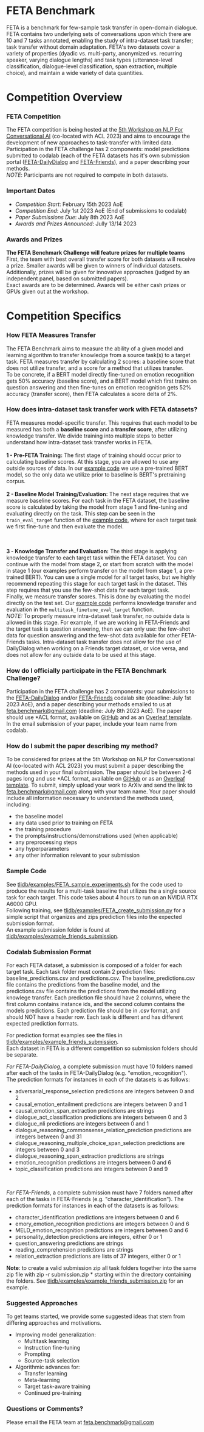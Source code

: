 # FETA Benchmark

FETA is a benchmark for few-sample task transfer in open-domain dialogue. FETA contains two underlying sets of conversations upon which there are 10 and 7 tasks annotated, enabling the study of intra-dataset task transfer; task transfer without domain adaptation. FETA's two datasets cover a variety of properties (dyadic vs. multi-party, anonymized vs. recurring speaker, varying dialogue lengths) and task types (utterance-level classification, dialogue-level classification, span extraction, multiple choice), and maintain a wide variety of data quantities.

# Competition Overview
### FETA Competition
The FETA competition is being hosted at the [5th Workshop on NLP For Conversational AI](https://sites.google.com/view/5thnlp4convai) (co-located with ACL 2023) and aims to encourage the development of new approaches to task-transfer with limited data.
<br>
Participation in the FETA challenge has 2 components: model predictions submitted to codalab (each of the FETA datasets has it's own submission portal ([FETA-DailyDialog](https://codalab.lisn.upsaclay.fr/competitions/10745) and [FETA-Friends](https://codalab.lisn.upsaclay.fr/competitions/10744)), and a paper describing your methods.
<br>
*NOTE*: Participants are not required to compete in both datasets.
<br>

### Important Dates
- *Competition Start*: February 15th 2023 AoE
- *Competition End*: July 1st 2023 AoE (End of submissions to codalab)
- *Paper Submissions Due*: July 8th 2023 AoE
- *Awards and Prizes Announced*: Jully 13/14 2023

### Awards and Prizes
**The FETA Benchmark Challenge will feature prizes for multiple teams**
<br>
First, the team with best overall transfer score for both datasets will receive a prize. Smaller awards will be given to winners of individual datasets.
<br>
Additionally, prizes will be given for innovative approaches (judged by an independent panel, based on submitted papers).
<br>
Exact awards are to be determined. Awards will be either cash prizes or GPUs given out at the workshop.

# Competition Specifics

### How FETA Measures Transfer
The FETA Benchmark aims to measure the ability of a given model and learning algorithm to transfer knowledge from a source task(s) to a target task. FETA measures transfer by calculating 2 scores: a baseline score that does not utilize transfer, and a score for a method that utilizes transfer.
<br>
To be concrete, if a BERT model directly fine-tuned on emotion recognition gets 50% accuracy (baseline score), and a BERT model which first trains on question answering and then fine-tunes on emotion recognition gets 52% accuracy (transfer score), then FETA calculates a score delta of 2%.

### How does intra-dataset task transfer work with FETA datasets?
FETA measures model-specific transfer. This requires that each model to be measured has both a **baseline score** and a **transfer score**, after utilizing knowledge transfer. We divide training into multiple steps to better understand how intra-dataset task transfer works in FETA.
<br><br>
**1 - Pre-FETA Training:** The first stage of training should occur prior to calculating baseline scores. At this stage, you are allowed to use any outside sources of data. In our [example code](tlidb/examples/FETA_sample_experiments.sh) we use a pre-trained BERT model, so the only data we utilize prior to baseline is BERT's pretraining corpus.
<br><br>
**2 - Baseline Model Training/Evaluation:** The next stage requires that we measure baseline scores. For each task in the FETA dataset, the baseline score is calculated by taking the model from stage 1 and fine-tuning and evaluating directly on the task. This step can be seen in the `train_eval_target` function of the [example code](tlidb/examples/FETA_sample_experiments.sh), where for each target task we first fine-tune and then evaluate the model.
<!-- <br>
*NOTE:* If you use instructions, demonstrations, or other prompting methods, the same instructions, demonstrations and prompts should be used for baseline scores and transfer scores. -->
<br><br>
**3 - Knowledge Transfer and Evaluation:** The third stage is applying knowledge transfer to each target task within the FETA dataset. You can continue with the model from stage 2, or start from scratch with the model in stage 1 (our examples perform transfer on the model from stage 1, a pre-trained BERT). You can use a single model for all target tasks, but we highly recommend repeating this stage for each target task in the dataset. This step requires that you use the few-shot data for each target task.
<br>
Finally, we measure transfer scores. This is done by evaluating the model directly on the test set. Our [example code](tlidb/examples/FETA_sample_experiments.sh) performs knowledge transfer and evaluation in the `multitask_finetune_eval_target` function.
<br>
*NOTE:* To properly measure intra-dataset task transfer, no outside data is allowed in this stage. For example, if we are working in FETA-Friends and the target task is question answering, then we can only use: the few-shot data for question answering and the few-shot data available for other FETA-Friends tasks. Intra-dataset task transfer does not allow for the use of DailyDialog when working on a Friends target dataset, or vice versa, and does not allow for any outside data to be used at this stage.

### How do I officially participate in the FETA Benchmark Challenge?
Participation in the FETA challenge has 2 components: your submissions to the [FETA-DailyDialog](https://codalab.lisn.upsaclay.fr/competitions/10745) and/or [FETA-Friends](https://codalab.lisn.upsaclay.fr/competitions/10744) codalab site (deadline: July 1st 2023 AoE), and a paper describing your methods emailed to us at [feta.benchmark@gmail.com](mailto:feta.benchmark@gmail.com) (deadline: July 8th 2023 AoE). The paper should use \*ACL format, available on [GitHub](https://github.com/acl-org/acl-style-files) and as an [Overleaf template](https://www.overleaf.com/project/5f64f1fb97c4c50001b60549). In the email submission of your paper, include your team name from codalab.


### How do I submit the paper describing my method?
To be considered for prizes at the 5th Workshop on NLP for Conversational AI (co-located with ACL 2023) you must submit a paper describing the methods used in your final submission. The paper should be between 2-6 pages long and use \*ACL format, available on [GitHub](https://github.com/acl-org/acl-style-files) or as an [Overleaf template](https://www.overleaf.com/project/5f64f1fb97c4c50001b60549). To submit, simply upload your work to ArXiv and send the link to feta.benchmark@gmail.com along with your team name. Your paper should include all information necessary to understand the methods used, including:
- the baseline model
- any data used prior to training on FETA
- the training procedure
- the prompts/instructions/demonstrations used (when applicable)
- any preprocessing steps
- any hyperparameters
- any other information relevant to your submission

### Sample Code
See [tlidb/examples/FETA_sample_experiments.sh](tlidb/examples/FETA_sample_experiments.sh) for the code used to produce the results for a multi-task baseline that utilizes the a single source task for each target. This code takes about 4 hours to run on an NVIDIA RTX A6000 GPU.
<br>
Following training, see [tlidb/examples/FETA_create_submission.py](tlidb/examples/FETA_create_submission.py) for a simple script that organizes and zips prediction files into the expected submission format.
<br>
An example submission folder is found at [tlidb/examples/example_friends_submission](tlidb/examples/example_friends_submission). 


### Codalab Submission Format
For each FETA dataset, a submission is composed of a folder for each target task. Each task folder must contain 2 prediction files: baseline_predictions.csv and predictions.csv. The baseline_predictions.csv file contains the predictions from the baseline model, and the predictions.csv file contains the predictions from the model utilizing knowlege transfer. Each prediction file should have 2 columns, where the first column contains instance ids, and the second column contains the models predictions. Each prediction file should be in .csv format, and should NOT have a header row. Each task is different and has different expected prediction formats.

For prediction format examples see the files in [tlidb/examples/example_friends_submission](tlidb/examples/example_friends_submission).
<br>
Each dataset in FETA is a different competition so submission folders should be separate.
<br>

*For FETA-DailyDialog*, a complete submission must have 10 folders named after each of the tasks in FETA-DailyDialog (e.g. "emotion_recognition"). The prediction formats for instances in each of the datasets is as follows: 
- adversarial_response_selection predictions are integers between 0 and 2
- causal_emotion_entailment predictions are integers between 0 and 1
- causal_emotion_span_extraction predictions are strings
- dialogue_act_classification predictions are integers between 0 and 3
- dialogue_nli predictions are integers between 0 and 1
- dialogue_reasoning_commonsense_relation_prediction predictions are integers between 0 and 31
- dialogue_reasoning_multiple_choice_span_selection predictions are integers between 0 and 3
- dialogue_reasoning_span_extraction predictions are strings
- emotion_recognition predictions are integers between 0 and 6
- topic_classification predictions are integers between 0 and 9
<br>

*For FETA-Friends*, a complete submission must have 7 folders named after each of the tasks in FETA-Friends (e.g. "character_identification"). The prediction formats for instances in each of the datasets is as follows:
- character_identification predictions are integers between 0 and 6
- emory_emotion_recognition predictions are integers between 0 and 6
- MELD_emotion_recognition predictions are integers between 0 and 6
- personality_detection predictions are integers, either 0 or 1
- question_answering predictions are strings
- reading_comprehension predictions are strings
- relation_extraction predictions are lists of 37 integers, either 0 or 1

**Note**: to create a valid submission zip all task folders together into the same zip file with zip -r submission.zip * starting within the directory containing the folders. See [tlidb/examples/example_friends_submission.zip](tlidb/examples/example_friends_submission.zip) for an example.

### Suggested Approaches
To get teams started, we provide some suggested ideas that stem from differing approaches and motivations.
<br>
- Improving model generalization:
  - Multitask learning
  - Instruction fine-tuning
  - Prompting
  - Source-task selection
- Algorithmic advances for:
  - Transfer learning
  - Meta-learning
  - Target task-aware training
  - Continued pre-training


### Questions or Comments?
Please email the FETA team at [feta.benchmark@gmail.com](mailto:feta.benchmark@gmail.com)
